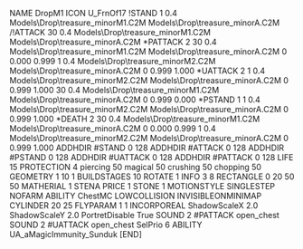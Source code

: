 NAME DropM1
ICON U_FrnOf17
!STAND  1 0.4 Models\Drop\treasure_minorM1.C2M Models\Drop\treasure_minorA.C2M
/!ATTACK 30 0.4 Models\Drop\treasure_minorM1.C2M Models\Drop\treasure_minorA.C2M
*PATTACK  2 30 0.4 Models\Drop\treasure_minorM1.C2M Models\Drop\treasure_minorA.C2M 0 0.000 0.999 1 0.4 Models\Drop\treasure_minorM2.C2M Models\Drop\treasure_minorA.C2M 0 0.999 1.000
*UATTACK  2 1 0.4 Models\Drop\treasure_minorM2.C2M Models\Drop\treasure_minorA.C2M 0 0.999 1.000 30 0.4 Models\Drop\treasure_minorM1.C2M Models\Drop\treasure_minorA.C2M 0 0.999 0.000
*PSTAND 1 1 0.4 Models\Drop\treasure_minorM2.C2M Models\Drop\treasure_minorA.C2M 0 0.999 1.000
*DEATH  2 30 0.4 Models\Drop\treasure_minorM1.C2M Models\Drop\treasure_minorA.C2M 0 0.000 0.999 1 0.4 Models\Drop\treasure_minorM2.C2M Models\Drop\treasure_minorA.C2M 0 0.999 1.000
ADDHDIR #STAND 0 128
ADDHDIR #ATTACK 0 128
ADDHDIR #PSTAND 0 128
ADDHDIR #UATTACK 0 128
ADDHDIR #PATTACK 0 128
LIFE 15
PROTECTION 4 piercing 50 magical 50 crushing 50 chopping 50
GEOMETRY 1 10 1
BUILDSTAGES 10
ROTATE 1
INFO 3 8
RECTANGLE    0 20 50 50
MATHERIAL 1 STENA
PRICE 1 STONE 1
MOTIONSTYLE SINGLESTEP
NOFARM
ABILITY ChestMC
LOWCOLLISION
INVISIBLEONMINIMAP
CYLINDER 20 25
FLYPARAM 1 1
INCORPOREAL
ShadowScaleX 2.0
ShadowScaleY 2.0
PortretDisable True
SOUND 2 #PATTACK open_chest
SOUND 2 #UATTACK open_chest
SelPrio 6
ABILITY	UA_aMagicImmunity_Sunduk
[END]
